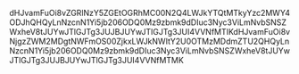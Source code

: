 dHJvamFuOi8vZGRlNzY5ZGEtOGRhMC00N2Q4LWJkYTQtMTkyYzc2MWY4ODJhQHQyLnNzcnN1Yi5jb206ODQ0Mz9zbmk9dDIuc3Nyc3ViLmNvbSNSZWxheV8tJUYwJTlGJTg3JUJBJUYwJTlGJTg3JUI4VVNfMTIKdHJvamFuOi8vNjgzZWM2MDgtNWFmOS00ZjkxLWJkNWItY2U0OTMzMDdmZTU2QHQyLnNzcnN1Yi5jb206ODQ0Mz9zbmk9dDIuc3Nyc3ViLmNvbSNSZWxheV8tJUYwJTlGJTg3JUJBJUYwJTlGJTg3JUI4VVNfMTMK
